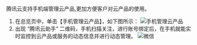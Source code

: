 腾讯云支持手机端管理云产品,更加方便客户对云产品的使用。
1. 在总览页中，单击【手机管理云产品】，如下图所示：
![手机管理云产品](https://mc.qcloudimg.com/static/img/e7df1eda29204e4bdd352ca14f10af57/image.jpg)
2. 出现 “腾讯云助手” 二维码，手机扫描关注，进行账号绑定后，在手机就能实时监控到云产品或服务的动态信息并进行动态管理。
![微信](https://mc.qcloudimg.com/static/img/c19b3ce7ba9f1115dec345232d0578e8/image.jpg)
